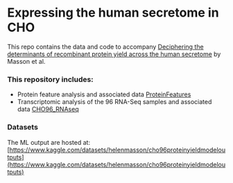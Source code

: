 #  Expressing the human secretome in CHO

This repo contains the data and code  to accompany [Deciphering the determinants of recombinant protein yield across the human secretome](https://www.biorxiv.org/content/10.1101/2022.12.12.520152v1) by Masson et al.

### This repository includes:

* Protein feature analysis and associated data [ProteinFeatures](/ProteinFeatures)
* Transcriptomic analysis of the 96 RNA-Seq samples and associated data [CHO96_RNAseq](/CHO96_RNAseq)

### Datasets

The ML output are hosted at: [https://www.kaggle.com/datasets/helenmasson/cho96proteinyieldmodeloutputs](https://www.kaggle.com/datasets/helenmasson/cho96proteinyieldmodeloutputs)

